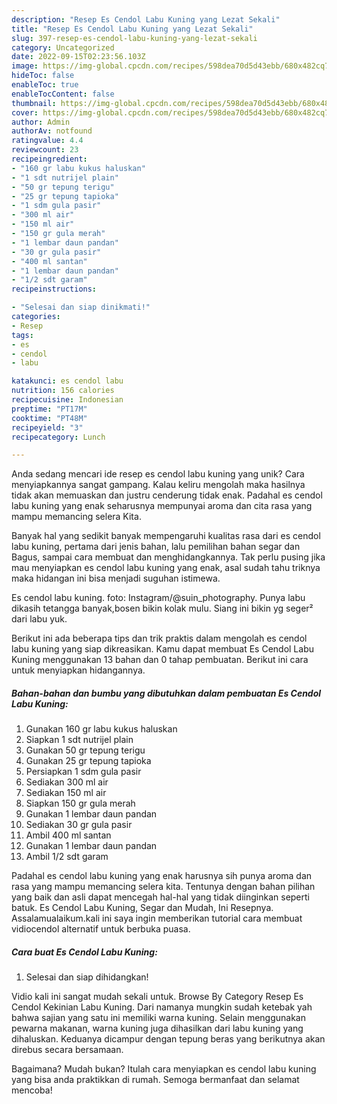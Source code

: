 ```yaml
---
description: "Resep Es Cendol Labu Kuning yang Lezat Sekali"
title: "Resep Es Cendol Labu Kuning yang Lezat Sekali"
slug: 397-resep-es-cendol-labu-kuning-yang-lezat-sekali
category: Uncategorized
date: 2022-09-15T02:23:56.103Z
image: https://img-global.cpcdn.com/recipes/598dea70d5d43ebb/680x482cq70/es-cendol-labu-kuning-foto-resep-utama.jpg
hideToc: false
enableToc: true
enableTocContent: false
thumbnail: https://img-global.cpcdn.com/recipes/598dea70d5d43ebb/680x482cq70/es-cendol-labu-kuning-foto-resep-utama.jpg
cover: https://img-global.cpcdn.com/recipes/598dea70d5d43ebb/680x482cq70/es-cendol-labu-kuning-foto-resep-utama.jpg
author: Admin
authorAv: notfound
ratingvalue: 4.4
reviewcount: 23
recipeingredient:
- "160 gr labu kukus haluskan"
- "1 sdt nutrijel plain"
- "50 gr tepung terigu"
- "25 gr tepung tapioka"
- "1 sdm gula pasir"
- "300 ml air"
- "150 ml air"
- "150 gr gula merah"
- "1 lembar daun pandan"
- "30 gr gula pasir"
- "400 ml santan"
- "1 lembar daun pandan"
- "1/2 sdt garam"
recipeinstructions:

- "Selesai dan siap dinikmati!"
categories:
- Resep
tags:
- es
- cendol
- labu

katakunci: es cendol labu 
nutrition: 156 calories
recipecuisine: Indonesian
preptime: "PT17M"
cooktime: "PT48M"
recipeyield: "3"
recipecategory: Lunch

---
```





Anda sedang mencari ide resep es cendol labu kuning yang unik? Cara menyiapkannya sangat gampang. Kalau keliru mengolah maka hasilnya tidak akan memuaskan dan justru cenderung tidak enak. Padahal es cendol labu kuning yang enak seharusnya mempunyai aroma dan cita rasa yang mampu memancing selera Kita.





Banyak hal yang sedikit banyak mempengaruhi kualitas rasa dari es cendol labu kuning, pertama dari jenis bahan, lalu pemilihan bahan segar dan Bagus, sampai cara membuat dan menghidangkannya. Tak perlu pusing jika mau menyiapkan es cendol labu kuning yang enak,      asal sudah tahu triknya maka hidangan ini bisa menjadi suguhan istimewa.














Es cendol labu kuning. foto: Instagram/@suin_photography. Punya labu dikasih tetangga banyak,bosen bikin kolak mulu. Siang ini bikin yg seger² dari labu yuk.






Berikut ini ada beberapa tips dan trik praktis dalam mengolah es cendol labu kuning yang siap dikreasikan. Kamu dapat membuat Es Cendol Labu Kuning menggunakan 13 bahan dan 0 tahap pembuatan. Berikut ini cara untuk menyiapkan hidangannya.

<!--inarticleads1-->

##### Bahan-bahan dan bumbu yang dibutuhkan dalam pembuatan Es Cendol Labu Kuning:

1. Gunakan 160 gr labu kukus haluskan
1. Siapkan 1 sdt nutrijel plain
1. Gunakan 50 gr tepung terigu
1. Gunakan 25 gr tepung tapioka
1. Persiapkan 1 sdm gula pasir
1. Sediakan 300 ml air
1. Sediakan 150 ml air
1. Siapkan 150 gr gula merah
1. Gunakan 1 lembar daun pandan
1. Sediakan 30 gr gula pasir
1. Ambil 400 ml santan
1. Gunakan 1 lembar daun pandan
1. Ambil 1/2 sdt garam


Padahal es cendol labu kuning yang enak harusnya sih punya aroma dan rasa yang mampu memancing selera kita. Tentunya dengan bahan pilihan yang baik dan asli dapat mencegah hal-hal yang tidak diinginkan seperti batuk. Es Cendol Labu Kuning, Segar dan Mudah, Ini Resepnya. Assalamualaikum.kali ini saya ingin memberikan tutorial cara membuat vidiocendol alternatif untuk berbuka puasa. 

<!--inarticleads2-->

##### Cara buat Es Cendol Labu Kuning:


1. Selesai dan siap dihidangkan!

Vidio kali ini sangat mudah sekali untuk. Browse By Category Resep Es Cendol Kekinian Labu Kuning. Dari namanya mungkin sudah ketebak yah bahwa sajian yang satu ini memiliki warna kuning. Selain menggunakan pewarna makanan, warna kuning juga dihasilkan dari labu kuning yang dihaluskan. Keduanya dicampur dengan tepung beras yang berikutnya akan direbus secara bersamaan. 

Bagaimana? Mudah bukan? Itulah cara menyiapkan es cendol labu kuning yang bisa anda praktikkan di rumah. Semoga bermanfaat dan selamat mencoba!
